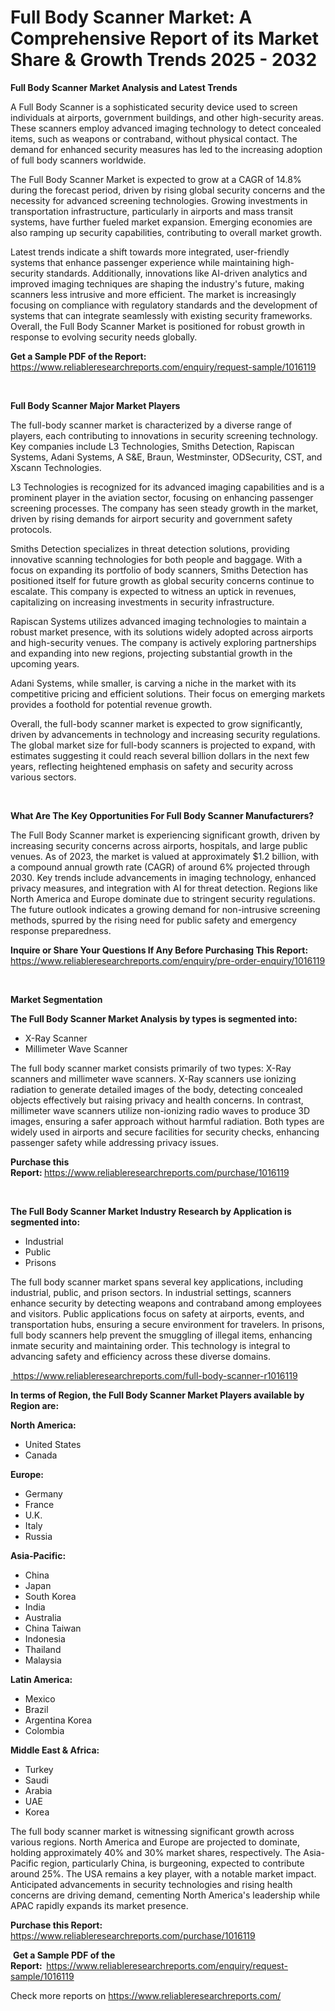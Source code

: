 <p><h1>Full Body Scanner Market: A Comprehensive Report of its Market Share & Growth Trends 2025 - 2032</h1></p><p><strong>Full Body Scanner Market Analysis and Latest Trends</strong></p>
<p><p>A Full Body Scanner is a sophisticated security device used to screen individuals at airports, government buildings, and other high-security areas. These scanners employ advanced imaging technology to detect concealed items, such as weapons or contraband, without physical contact. The demand for enhanced security measures has led to the increasing adoption of full body scanners worldwide.</p><p>The Full Body Scanner Market is expected to grow at a CAGR of 14.8% during the forecast period, driven by rising global security concerns and the necessity for advanced screening technologies. Growing investments in transportation infrastructure, particularly in airports and mass transit systems, have further fueled market expansion. Emerging economies are also ramping up security capabilities, contributing to overall market growth.</p><p>Latest trends indicate a shift towards more integrated, user-friendly systems that enhance passenger experience while maintaining high-security standards. Additionally, innovations like AI-driven analytics and improved imaging techniques are shaping the industry's future, making scanners less intrusive and more efficient. The market is increasingly focusing on compliance with regulatory standards and the development of systems that can integrate seamlessly with existing security frameworks. Overall, the Full Body Scanner Market is positioned for robust growth in response to evolving security needs globally.</p></p>
<p><strong>Get a Sample PDF of the Report:&nbsp;</strong> <a href="https://www.reliableresearchreports.com/enquiry/request-sample/1016119?utm_campaign=2202&utm_medium=2&utm_source=Github&utm_content=ia&utm_term=10042025&utm_id=full-body-scanner">https://www.reliableresearchreports.com/enquiry/request-sample/1016119</a></p>
<p>&nbsp;</p>
<p><strong>Full Body Scanner Major Market Players</strong></p>
<p><p>The full-body scanner market is characterized by a diverse range of players, each contributing to innovations in security screening technology. Key companies include L3 Technologies, Smiths Detection, Rapiscan Systems, Adani Systems, A S&E, Braun, Westminster, ODSecurity, CST, and Xscann Technologies.</p><p>L3 Technologies is recognized for its advanced imaging capabilities and is a prominent player in the aviation sector, focusing on enhancing passenger screening processes. The company has seen steady growth in the market, driven by rising demands for airport security and government safety protocols.</p><p>Smiths Detection specializes in threat detection solutions, providing innovative scanning technologies for both people and baggage. With a focus on expanding its portfolio of body scanners, Smiths Detection has positioned itself for future growth as global security concerns continue to escalate. This company is expected to witness an uptick in revenues, capitalizing on increasing investments in security infrastructure.</p><p>Rapiscan Systems utilizes advanced imaging technologies to maintain a robust market presence, with its solutions widely adopted across airports and high-security venues. The company is actively exploring partnerships and expanding into new regions, projecting substantial growth in the upcoming years.</p><p>Adani Systems, while smaller, is carving a niche in the market with its competitive pricing and efficient solutions. Their focus on emerging markets provides a foothold for potential revenue growth.</p><p>Overall, the full-body scanner market is expected to grow significantly, driven by advancements in technology and increasing security regulations. The global market size for full-body scanners is projected to expand, with estimates suggesting it could reach several billion dollars in the next few years, reflecting heightened emphasis on safety and security across various sectors.</p></p>
<p>&nbsp;</p>
<p><strong>What Are The Key Opportunities For Full Body Scanner Manufacturers?</strong></p>
<p><p>The Full Body Scanner market is experiencing significant growth, driven by increasing security concerns across airports, hospitals, and large public venues. As of 2023, the market is valued at approximately $1.2 billion, with a compound annual growth rate (CAGR) of around 6% projected through 2030. Key trends include advancements in imaging technology, enhanced privacy measures, and integration with AI for threat detection. Regions like North America and Europe dominate due to stringent security regulations. The future outlook indicates a growing demand for non-intrusive screening methods, spurred by the rising need for public safety and emergency response preparedness.</p></p>
<p><strong>Inquire or Share Your Questions If Any Before Purchasing This Report:</strong> <a href="https://www.reliableresearchreports.com/enquiry/pre-order-enquiry/1016119?utm_campaign=2202&utm_medium=2&utm_source=Github&utm_content=ia&utm_term=10042025&utm_id=full-body-scanner">https://www.reliableresearchreports.com/enquiry/pre-order-enquiry/1016119</a></p>
<p>&nbsp;</p>
<p><strong>Market Segmentation</strong></p>
<p><strong>The Full Body Scanner Market Analysis by types is segmented into:</strong></p>
<p><ul><li>X-Ray Scanner</li><li>Millimeter Wave Scanner</li></ul></p>
<p><p>The full body scanner market consists primarily of two types: X-Ray scanners and millimeter wave scanners. X-Ray scanners use ionizing radiation to generate detailed images of the body, detecting concealed objects effectively but raising privacy and health concerns. In contrast, millimeter wave scanners utilize non-ionizing radio waves to produce 3D images, ensuring a safer approach without harmful radiation. Both types are widely used in airports and secure facilities for security checks, enhancing passenger safety while addressing privacy issues.</p></p>
<p><strong>Purchase this Report:&nbsp;</strong><a href="https://www.reliableresearchreports.com/purchase/1016119?utm_campaign=2202&utm_medium=2&utm_source=Github&utm_content=ia&utm_term=10042025&utm_id=full-body-scanner">https://www.reliableresearchreports.com/purchase/1016119</a></p>
<p>&nbsp;</p>
<p><strong>The Full Body Scanner Market Industry Research by Application is segmented into:</strong></p>
<p><ul><li>Industrial</li><li>Public</li><li>Prisons</li></ul></p>
<p><p>The full body scanner market spans several key applications, including industrial, public, and prison sectors. In industrial settings, scanners enhance security by detecting weapons and contraband among employees and visitors. Public applications focus on safety at airports, events, and transportation hubs, ensuring a secure environment for travelers. In prisons, full body scanners help prevent the smuggling of illegal items, enhancing inmate security and maintaining order. This technology is integral to advancing safety and efficiency across these diverse domains.</p></p>
<p><a href="https://www.reliableresearchreports.com/full-body-scanner-r1016119?utm_campaign=2202&utm_medium=2&utm_source=Github&utm_content=ia&utm_term=10042025&utm_id=full-body-scanner">&nbsp;https://www.reliableresearchreports.com/full-body-scanner-r1016119</a></p>
<p><strong>In terms of Region, the Full Body Scanner Market Players available by Region are:</strong></p>
<p>
    <p> <strong> North America: </strong>
        <ul>
            <li>United States</li>
            <li>Canada</li>
        </ul>
        </p> 
    <p> <strong> Europe: </strong>
        <ul>
            <li>Germany</li>
            <li>France</li>
            <li>U.K.</li>
            <li>Italy</li>
            <li>Russia</li>
        </ul>
        </p> 
    <p> <strong> Asia-Pacific: </strong>
        <ul>
            <li>China</li>
            <li>Japan</li>
            <li>South Korea</li>
            <li>India</li>
            <li>Australia</li>
            <li>China Taiwan</li>
            <li>Indonesia</li>
            <li>Thailand</li>
            <li>Malaysia</li>
        </ul>
        </p> 
    <p> <strong> Latin America: </strong>
        <ul>
            <li>Mexico</li>
            <li>Brazil</li>
            <li>Argentina Korea</li>
            <li>Colombia</li>
        </ul>
        </p> 
    <p> <strong> Middle East & Africa: </strong>
        <ul>
            <li>Turkey</li>
            <li>Saudi</li>
            <li>Arabia</li>
            <li>UAE</li>
            <li>Korea</li>
        </ul>
    </p>
    </p>
<p><p>The full body scanner market is witnessing significant growth across various regions. North America and Europe are projected to dominate, holding approximately 40% and 30% market shares, respectively. The Asia-Pacific region, particularly China, is burgeoning, expected to contribute around 25%. The USA remains a key player, with a notable market impact. Anticipated advancements in security technologies and rising health concerns are driving demand, cementing North America's leadership while APAC rapidly expands its market presence.</p></p>
<p><strong>Purchase this Report: </strong><a href="https://www.reliableresearchreports.com/purchase/1016119?utm_campaign=2202&utm_medium=2&utm_source=Github&utm_content=ia&utm_term=10042025&utm_id=full-body-scanner">https://www.reliableresearchreports.com/purchase/1016119</a></p>
<p>&nbsp;<strong>Get a Sample PDF of the Report:&nbsp;&nbsp;</strong><a href="https://www.reliableresearchreports.com/enquiry/request-sample/1016119?utm_campaign=2202&utm_medium=2&utm_source=Github&utm_content=ia&utm_term=10042025&utm_id=full-body-scanner">https://www.reliableresearchreports.com/enquiry/request-sample/1016119</a></p>
<p><strong></strong></p>
<p>Check more reports on <a href="https://www.reliableresearchreports.com/?utm_campaign=2202&utm_medium=2&utm_source=Github&utm_content=ia&utm_term=10042025&utm_id=full-body-scanner">https://www.reliableresearchreports.com/</a></p>